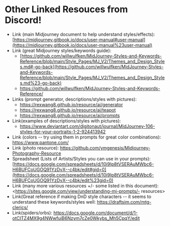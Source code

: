 # Other Linked Resouces from Discord!

- Link (main Midjourney document to help understand styles/effects):  [https://midjourney.gitbook.io/docs/user-manual#user-manual](https://midjourney.gitbook.io/docs/user-manual%23user-manual)
- Link (great Midjourney styles/keywords guide): 
  - [https://github.com/willwulfken/MidJourney-Styles-and-Keywords-Reference/blob/main/Style_Pages/MJ_V2/Themes_and_Design_Styles.md#-go-back](https://github.com/willwulfken/MidJourney-Styles-and-Keywords-Reference/blob/main/Style_Pages/MJ_V2/Themes_and_Design_Styles.md%23-go-back)
  - <https://github.com/willwulfken/MidJourney-Styles-and-Keywords-Reference/>
- Links (prompt generator, descriptions/styles with pictures):  
  - <https://rexwang8.github.io/resource/ai/generator>
  - <https://rexwang8.github.io/resource/ai/teapot>
  - <https://rexwang8.github.io/resource/ai/prompts>
- Link(examples of descriptions/styles with pictures): 
  - <https://www.deviantart.com/digitonaut/journal/MidJourney-106-styles-for-your-portraits-1-2-924413942>
- Link (colors -- try using them in prompts for great color combinations): <https://www.pantone.com/>
- Link (photo resource): <https://github.com/ymgenesis/Midjourney-Photography-Resource>
- Spreadsheet (Lists of Artists/Styles you can use in your prompts): [https://docs.google.com/spreadsheets/d/10i9Ip8tVSERAuMWbc6-H6BUFCoUGOQ91YzDvX--c4bk/edit#gid=0](https://docs.google.com/spreadsheets/d/10i9Ip8tVSERAuMWbc6-H6BUFCoUGOQ91YzDvX--c4bk/edit%23gid=0)
- Link (many more various resources +/- some listed in this document): <https://sites.google.com/view/understanding-mj-prompts/- resources>
- Link(Great reference if making DnD style characters -- it seems to understand these keywords/styles well: <https://draftsim.com/mtg-clerics/>
- Link(spiders/orbs): <https://docs.google.com/document/d/1-otCITZ4MX9g4NWwfuiB6Nzym7cZe0Wkybs_Mh5CpqY/edit>